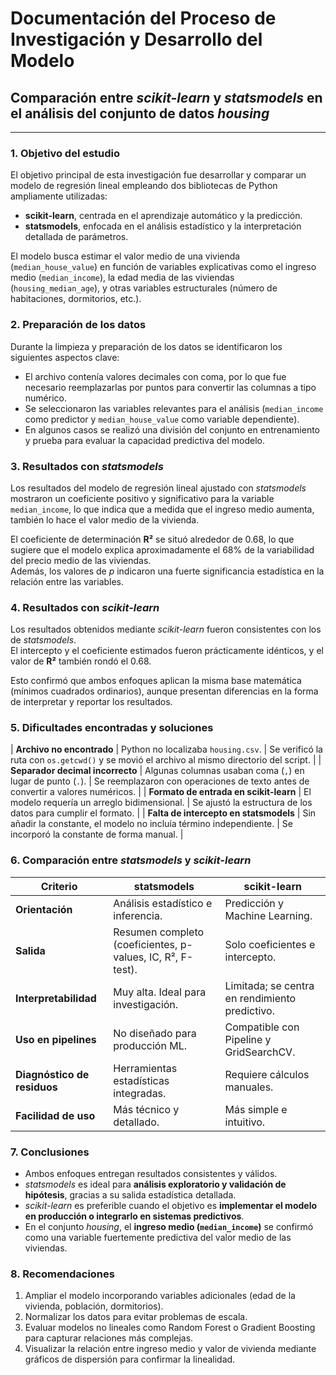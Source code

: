 
# Documentación del Proceso de Investigación y Desarrollo del Modelo  
## Comparación entre *scikit-learn* y *statsmodels* en el análisis del conjunto de datos *housing*

---

### 1. Objetivo del estudio

El objetivo principal de esta investigación fue desarrollar y comparar un modelo de regresión lineal empleando dos bibliotecas de Python ampliamente utilizadas:  
- **scikit-learn**, centrada en el aprendizaje automático y la predicción.  
- **statsmodels**, enfocada en el análisis estadístico y la interpretación detallada de parámetros.

El modelo busca estimar el valor medio de una vivienda (`median_house_value`) en función de variables explicativas como el ingreso medio (`median_income`), la edad media de las viviendas (`housing_median_age`), y otras variables estructurales (número de habitaciones, dormitorios, etc.).

### 2. Preparación de los datos

Durante la limpieza y preparación de los datos se identificaron los siguientes aspectos clave:

- El archivo contenía valores decimales con coma, por lo que fue necesario reemplazarlas por puntos para convertir las columnas a tipo numérico.  
- Se seleccionaron las variables relevantes para el análisis (`median_income` como predictor y `median_house_value` como variable dependiente).  
- En algunos casos se realizó una división del conjunto en entrenamiento y prueba para evaluar la capacidad predictiva del modelo.


### 3. Resultados con *statsmodels*

Los resultados del modelo de regresión lineal ajustado con *statsmodels* mostraron un coeficiente positivo y significativo para la variable `median_income`, lo que indica que a medida que el ingreso medio aumenta, también lo hace el valor medio de la vivienda.  

El coeficiente de determinación **R²** se situó alrededor de 0.68, lo que sugiere que el modelo explica aproximadamente el 68% de la variabilidad del precio medio de las viviendas.  
Además, los valores de *p* indicaron una fuerte significancia estadística en la relación entre las variables.


### 4. Resultados con *scikit-learn*

Los resultados obtenidos mediante *scikit-learn* fueron consistentes con los de *statsmodels*.  
El intercepto y el coeficiente estimados fueron prácticamente idénticos, y el valor de **R²** también rondó el 0.68.  

Esto confirmó que ambos enfoques aplican la misma base matemática (mínimos cuadrados ordinarios), aunque presentan diferencias en la forma de interpretar y reportar los resultados.


### 5. Dificultades encontradas y soluciones

| **Archivo no encontrado** | Python no localizaba `housing.csv`. | Se verificó la ruta con `os.getcwd()` y se movió el archivo al mismo directorio del script. |
| **Separador decimal incorrecto** | Algunas columnas usaban coma (`,`) en lugar de punto (`.`). | Se reemplazaron con operaciones de texto antes de convertir a valores numéricos. |
| **Formato de entrada en scikit-learn** | El modelo requería un arreglo bidimensional. | Se ajustó la estructura de los datos para cumplir el formato. |
| **Falta de intercepto en statsmodels** | Sin añadir la constante, el modelo no incluía término independiente. | Se incorporó la constante de forma manual. |


### 6. Comparación entre *statsmodels* y *scikit-learn*

| Criterio | **statsmodels** | **scikit-learn** |
|-----------|----------------|-----------------|
| **Orientación** | Análisis estadístico e inferencia. | Predicción y Machine Learning. |
| **Salida** | Resumen completo (coeficientes, p-values, IC, R², F-test). | Solo coeficientes e intercepto. |
| **Interpretabilidad** | Muy alta. Ideal para investigación. | Limitada; se centra en rendimiento predictivo. |
| **Uso en pipelines** | No diseñado para producción ML. | Compatible con Pipeline y GridSearchCV. |
| **Diagnóstico de residuos** | Herramientas estadísticas integradas. | Requiere cálculos manuales. |
| **Facilidad de uso** | Más técnico y detallado. | Más simple e intuitivo. |


### 7. Conclusiones

- Ambos enfoques entregan resultados consistentes y válidos.  
- *statsmodels* es ideal para **análisis exploratorio y validación de hipótesis**, gracias a su salida estadística detallada.  
- *scikit-learn* es preferible cuando el objetivo es **implementar el modelo en producción o integrarlo en sistemas predictivos**.  
- En el conjunto *housing*, el **ingreso medio (`median_income`)** se confirmó como una variable fuertemente predictiva del valor medio de las viviendas.


### 8. Recomendaciones

1. Ampliar el modelo incorporando variables adicionales (edad de la vivienda, población, dormitorios).  
2. Normalizar los datos para evitar problemas de escala.  
3. Evaluar modelos no lineales como Random Forest o Gradient Boosting para capturar relaciones más complejas.  
4. Visualizar la relación entre ingreso medio y valor de vivienda mediante gráficos de dispersión para confirmar la linealidad.  
